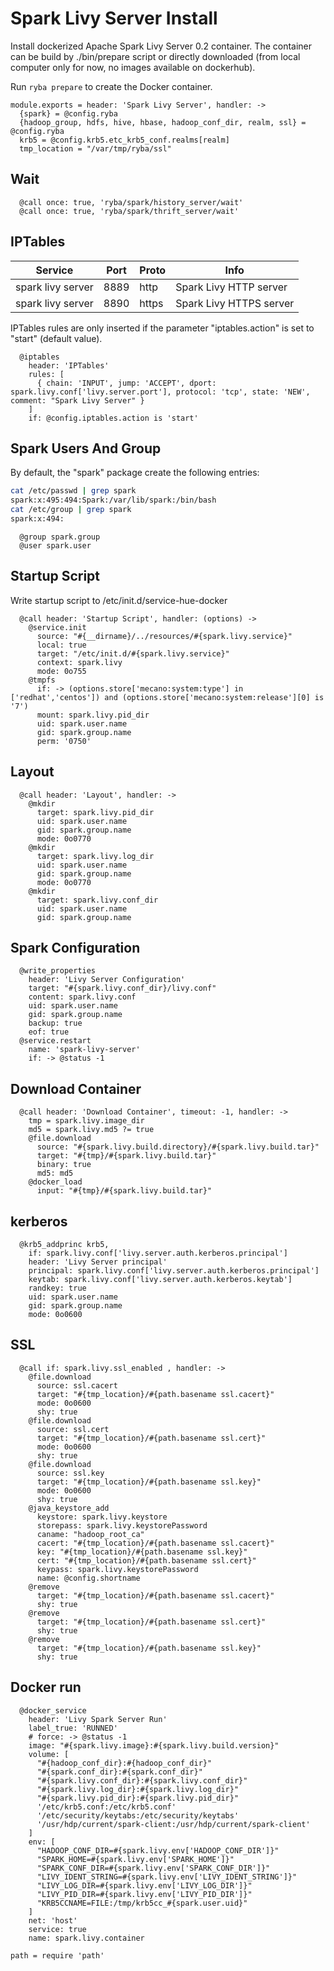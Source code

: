 
# Spark Livy Server Install

Install  dockerized Apache Spark Livy Server 0.2 container. The container can be build by ./bin/prepare
script or directly downloaded (from local computer only for now, no images available on dockerhub).

Run `ryba prepare` to create the Docker container.

    module.exports = header: 'Spark Livy Server', handler: ->
      {spark} = @config.ryba
      {hadoop_group, hdfs, hive, hbase, hadoop_conf_dir, realm, ssl} = @config.ryba
      krb5 = @config.krb5.etc_krb5_conf.realms[realm]
      tmp_location = "/var/tmp/ryba/ssl"

## Wait

      @call once: true, 'ryba/spark/history_server/wait'
      @call once: true, 'ryba/spark/thrift_server/wait'

## IPTables

| Service           | Port  | Proto | Info                    |
|-------------------|-------|-------|-------------------------|
| spark livy server |  8889 | http  | Spark Livy HTTP server  |
| spark livy server |  8890 | https | Spark Livy HTTPS server |

IPTables rules are only inserted if the parameter "iptables.action" is set to
"start" (default value).

      @iptables
        header: 'IPTables'
        rules: [
          { chain: 'INPUT', jump: 'ACCEPT', dport: spark.livy.conf['livy.server.port'], protocol: 'tcp', state: 'NEW', comment: "Spark Livy Server" }
        ]
        if: @config.iptables.action is 'start'

## Spark Users And Group

By default, the "spark" package create the following entries:

```bash
cat /etc/passwd | grep spark
spark:x:495:494:Spark:/var/lib/spark:/bin/bash
cat /etc/group | grep spark
spark:x:494:
```

      @group spark.group
      @user spark.user

## Startup Script

Write startup script to /etc/init.d/service-hue-docker

      @call header: 'Startup Script', handler: (options) ->
        @service.init
          source: "#{__dirname}/../resources/#{spark.livy.service}"
          local: true
          target: "/etc/init.d/#{spark.livy.service}"
          context: spark.livy
          mode: 0o755
        @tmpfs
          if: -> (options.store['mecano:system:type'] in ['redhat','centos']) and (options.store['mecano:system:release'][0] is '7')
          mount: spark.livy.pid_dir
          uid: spark.user.name
          gid: spark.group.name
          perm: '0750'

## Layout

      @call header: 'Layout', handler: ->
        @mkdir
          target: spark.livy.pid_dir
          uid: spark.user.name
          gid: spark.group.name
          mode: 0o0770
        @mkdir
          target: spark.livy.log_dir
          uid: spark.user.name
          gid: spark.group.name
          mode: 0o0770
        @mkdir
          target: spark.livy.conf_dir
          uid: spark.user.name
          gid: spark.group.name

## Spark Configuration

      @write_properties
        header: 'Livy Server Configuration'
        target: "#{spark.livy.conf_dir}/livy.conf"
        content: spark.livy.conf
        uid: spark.user.name
        gid: spark.group.name
        backup: true
        eof: true
      @service.restart
        name: 'spark-livy-server'
        if: -> @status -1
          

## Download Container

      @call header: 'Download Container', timeout: -1, handler: ->
        tmp = spark.livy.image_dir
        md5 = spark.livy.md5 ?= true
        @file.download
          source: "#{spark.livy.build.directory}/#{spark.livy.build.tar}"
          target: "#{tmp}/#{spark.livy.build.tar}"
          binary: true
          md5: md5
        @docker_load
          input: "#{tmp}/#{spark.livy.build.tar}"

## kerberos
  
      @krb5_addprinc krb5,
        if: spark.livy.conf['livy.server.auth.kerberos.principal']
        header: 'Livy Server principal'
        principal: spark.livy.conf['livy.server.auth.kerberos.principal']
        keytab: spark.livy.conf['livy.server.auth.kerberos.keytab']
        randkey: true
        uid: spark.user.name
        gid: spark.group.name
        mode: 0o0600
    
## SSL 

      @call if: spark.livy.ssl_enabled , handler: ->
        @file.download
          source: ssl.cacert
          target: "#{tmp_location}/#{path.basename ssl.cacert}"
          mode: 0o0600
          shy: true
        @file.download
          source: ssl.cert
          target: "#{tmp_location}/#{path.basename ssl.cert}"
          mode: 0o0600
          shy: true
        @file.download
          source: ssl.key
          target: "#{tmp_location}/#{path.basename ssl.key}"
          mode: 0o0600
          shy: true
        @java_keystore_add
          keystore: spark.livy.keystore
          storepass: spark.livy.keystorePassword
          caname: "hadoop_root_ca"
          cacert: "#{tmp_location}/#{path.basename ssl.cacert}"
          key: "#{tmp_location}/#{path.basename ssl.key}"
          cert: "#{tmp_location}/#{path.basename ssl.cert}"
          keypass: spark.livy.keystorePassword
          name: @config.shortname
        @remove
          target: "#{tmp_location}/#{path.basename ssl.cacert}"
          shy: true
        @remove
          target: "#{tmp_location}/#{path.basename ssl.cert}"
          shy: true
        @remove
          target: "#{tmp_location}/#{path.basename ssl.key}"
          shy: true

## Docker run
    
      @docker_service
        header: 'Livy Spark Server Run'
        label_true: 'RUNNED'
        # force: -> @status -1
        image: "#{spark.livy.image}:#{spark.livy.build.version}"
        volume: [
          "#{hadoop_conf_dir}:#{hadoop_conf_dir}"
          "#{spark.conf_dir}:#{spark.conf_dir}"
          "#{spark.livy.conf_dir}:#{spark.livy.conf_dir}"
          "#{spark.livy.log_dir}:#{spark.livy.log_dir}"
          "#{spark.livy.pid_dir}:#{spark.livy.pid_dir}"
          '/etc/krb5.conf:/etc/krb5.conf'
          '/etc/security/keytabs:/etc/security/keytabs'
          '/usr/hdp/current/spark-client:/usr/hdp/current/spark-client'
        ]
        env: [
          "HADOOP_CONF_DIR=#{spark.livy.env['HADOOP_CONF_DIR']}"
          "SPARK_HOME=#{spark.livy.env['SPARK_HOME']}"
          "SPARK_CONF_DIR=#{spark.livy.env['SPARK_CONF_DIR']}"
          "LIVY_IDENT_STRING=#{spark.livy.env['LIVY_IDENT_STRING']}"
          "LIVY_LOG_DIR=#{spark.livy.env['LIVY_LOG_DIR']}"
          "LIVY_PID_DIR=#{spark.livy.env['LIVY_PID_DIR']}"
          "KRB5CCNAME=FILE:/tmp/krb5cc_#{spark.user.uid}"
        ]
        net: 'host'
        service: true
        name: spark.livy.container

    path = require 'path'
